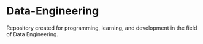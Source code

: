 # Data-Engineering
Repository created for programming, learning, and development in the field of Data Engineering.
